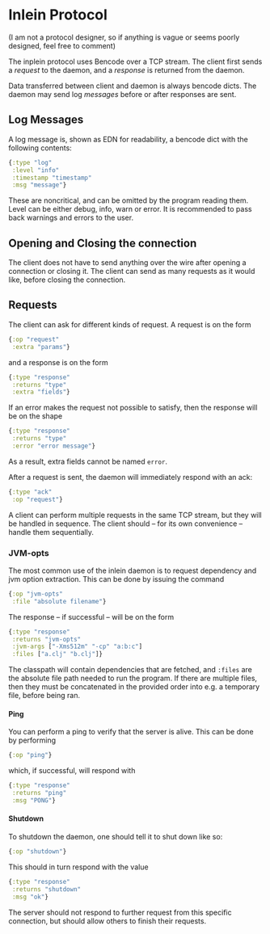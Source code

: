 # Inlein Protocol

(I am not a protocol designer, so if anything is vague or seems poorly designed,
feel free to comment)

The inplein protocol uses Bencode over a TCP stream. The client first sends a
_request_ to the daemon, and a _response_ is returned from the daemon.

Data transferred between client and daemon is always bencode dicts. The daemon
may send log _messages_ before or after responses are sent.

## Log Messages

A log message is, shown as EDN for readability, a bencode dict with the
following contents:

```clojure
{:type "log"
 :level "info"
 :timestamp "timestamp"
 :msg "message"}
```

These are noncritical, and can be omitted by the program reading them. Level can
be either debug, info, warn or error. It is recommended to pass back warnings
and errors to the user.

## Opening and Closing the connection

The client does not have to send anything over the wire after opening a
connection or closing it. The client can send as many requests as it would like,
before closing the connection.

## Requests

The client can ask for different kinds of request. A request is on the form

```clj
{:op "request"
 :extra "params"}
```

and a response is on the form

```clj
{:type "response"
 :returns "type"
 :extra "fields"}
```

If an error makes the request not possible to satisfy, then the response will be
on the shape

```clj
{:type "response"
 :returns "type"
 :error "error message"}
```

As a result, extra fields cannot be named `error`.

After a request is sent, the daemon will immediately respond with an ack:

```clj
{:type "ack"
 :op "request"}
```

A client can perform multiple requests in the same TCP stream, but they will be
handled in sequence. The client should – for its own convenience – handle them
sequentially.

### JVM-opts

The most common use of the inlein daemon is to request dependency and
jvm option extraction. This can be done by issuing the command

```clj
{:op "jvm-opts"
 :file "absolute filename"}
```

The response – if successful – will be on the form

```clj
{:type "response"
 :returns "jvm-opts"
 :jvm-args ["-Xms512m" "-cp" "a:b:c"]
 :files ["a.clj" "b.clj"]}
```

The classpath will contain dependencies that are fetched, and `:files` are the
absolute file path needed to run the program. If there are multiple files, then
they must be concatenated in the provided order into e.g. a temporary file,
before being ran.

#### Ping

You can perform a ping to verify that the server is alive. This can be done by
performing

```clj
{:op "ping"}
```

which, if successful, will respond with

```clj
{:type "response"
 :returns "ping"
 :msg "PONG"}
```

#### Shutdown

To shutdown the daemon, one should tell it to shut down like so:

```clj
{:op "shutdown"}
```

This should in turn respond with the value

```clj
{:type "response"
 :returns "shutdown"
 :msg "ok"}
```

The server should not respond to further request from this specific connection,
but should allow others to finish their requests.
